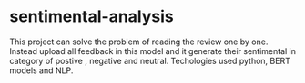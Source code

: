 # sentimental-analysis
This project can solve the problem of reading the review one by one. Instead upload all feedback in this model and it generate their sentimental in category of postive , negative and neutral. Techologies used python, BERT models and NLP.

